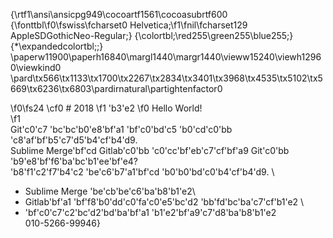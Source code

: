 {\rtf1\ansi\ansicpg949\cocoartf1561\cocoasubrtf600
{\fonttbl\f0\fswiss\fcharset0 Helvetica;\f1\fnil\fcharset129 AppleSDGothicNeo-Regular;}
{\colortbl;\red255\green255\blue255;}
{\*\expandedcolortbl;;}
\paperw11900\paperh16840\margl1440\margr1440\vieww15240\viewh12960\viewkind0
\pard\tx566\tx1133\tx1700\tx2267\tx2834\tx3401\tx3968\tx4535\tx5102\tx5669\tx6236\tx6803\pardirnatural\partightenfactor0

\f0\fs24 \cf0 # 2018
\f1 \'b3\'e2
\f0  Hello World!  
\f1 \
Git\'c0\'c7 \'bc\'bc\'b0\'e8\'bf\'a1 \'bf\'c0\'bd\'c5 \'b0\'cd\'c0\'bb \'c8\'af\'bf\'b5\'c7\'d5\'b4\'cf\'b4\'d9.\
Sublime Merge\'bf\'cd Gitlab\'c0\'bb \'c0\'cc\'bf\'eb\'c7\'cf\'bf\'a9 Git\'c0\'bb \'b9\'e8\'bf\'f6\'ba\'bc\'b1\'ee\'bf\'e4?\
\'b8\'f1\'c2\'f7\'b4\'c2 \'be\'c6\'b7\'a1\'bf\'cd \'b0\'b0\'bd\'c0\'b4\'cf\'b4\'d9. \
- Sublime Merge \'be\'cb\'be\'c6\'ba\'b8\'b1\'e2\
- Gitlab\'bf\'a1 \'bf\'f8\'b0\'dd\'c0\'fa\'c0\'e5\'bc\'d2 \'bb\'fd\'bc\'ba\'c7\'cf\'b1\'e2 \
- \'bf\'c0\'c7\'c2\'bc\'d2\'bd\'ba\'bf\'a1 \'b1\'e2\'bf\'a9\'c7\'d8\'ba\'b8\'b1\'e2\
010-5266-99946}